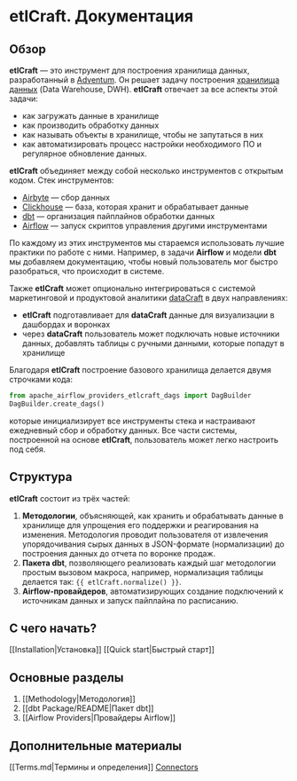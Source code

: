# etlCraft. Документация
## Обзор

**etlCraft** — это инструмент для построения хранилища данных, разработанный в [Adventum](https://adventum.ru/). Он решает задачу построения [хранилища данных](https://ru.wikipedia.org/wiki/%D0%A5%D1%80%D0%B0%D0%BD%D0%B8%D0%BB%D0%B8%D1%89%D0%B5_%D0%B4%D0%B0%D0%BD%D0%BD%D1%8B%D1%85) (Data Warehouse, DWH). **etlCraft** отвечает за все аспекты этой задачи:
- как загружать данные в хранилище
- как производить обработку данных
- как называть объекты в хранилище, чтобы не запутаться в них
- как автоматизировать процесс настройки необходимого ПО и регулярное обновление данных.

**etlCraft** объединяет между собой несколько инструментов с открытым кодом. Стек инструментов:
- [Airbyte](https://airbyte.com/) — сбор данных
- [Clickhouse](https://clickhouse.com/docs/ru) — база, которая хранит и обрабатывает данные
- [dbt](https://www.getdbt.com/) — организация пайплайнов обработки данных
- [Airflow](https://airflow.apache.org/) — запуск скриптов управления другими инструментами

По каждому из этих инструментов мы стараемся использовать лучшие практики по работе с ними. Например, в задачи **Airflow** и модели **dbt** мы добавляем документацию, чтобы новый пользователь мог быстро разобраться, что происходит в системе.

Также **etlCraft** может опционально интегрироваться с системой маркетинговой и продуктовой аналитики [dataCraft](https://analyticspace.adventum.ru/datacraft) в двух направлениях:
- **etlCraft** подготавливает для **dataCraft** данные для визуализации в дашбордах и воронках
- через **dataCraft** пользователь может подключать новые источники данных, добавлять таблицы с ручными данными, которые попадут в хранилище

Благодаря **etlCraft**  построение базового хранилища делается двумя строчками кода:
```python
from apache_airflow_providers_etlcraft_dags import DagBuilder
DagBuilder.create_dags()
```
которые инициализирует все инструменты стека и настраивают ежедневный сбор и обработку данных. Все части системы, построенной на основе **etlCraft**, пользователь может легко настроить под себя.
## Структура

**etlCraft** состоит из трёх частей:
1. **Методологии**, объясняющей, как хранить и обрабатывать данные в хранилище для упрощения его поддержки и реагирования на изменения. Методология проводит пользователя от извлечения упорядочивания сырых данных в JSON-формате (нормализации) до построения данных до отчета по воронке продаж.
2. **Пакета dbt**, позволяющего реализовать каждый шаг методологии простым вызовом макроса, например, нормализация таблицы делается так: ```{{ etlCraft.normalize() }}```.
3. **Airflow-провайдеров**, автоматизирующих создание подключений к источникам данных и запуск пайплайна по расписанию.
## С чего начать?
[[Installation|Установка]]
[[Quick start|Быстрый старт]]
## Основные разделы
1. [[Methodology|Методология]]
2. [[dbt Package/README|Пакет dbt]]
3. [[Airflow Providers|Провайдеры Airflow]]
## Дополнительные материалы
[[Terms.md|Термины и определения]]
[Connectors](Connectors.md)